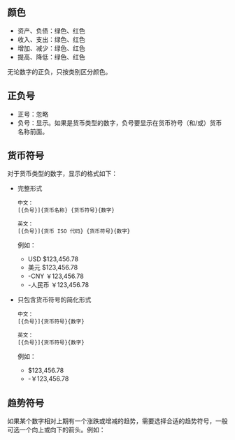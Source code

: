 
## 颜色
* 资产、负债：绿色、红色
* 收入、支出：绿色、红色
* 增加、减少：绿色、红色
* 提高、降低：绿色、红色

无论数字的正负，只按类别区分颜色。

## 正负号
* 正号：忽略
* 负号：显示。如果是货币类型的数字，负号要显示在货币符号（和/或）货币名称前面。

## 货币符号
对于货币类型的数字，显示的格式如下：

* 完整形式

  ```
  中文：
  [{负号}]{货币名称} {货币符号}{数字}

  英文：
  [{负号}]{货币 ISO 代码} {货币符号}{数字}

  ```
  
  例如：

  * USD $123,456.78
  * 美元 $123,456.78
  * -CNY ￥123,456.78
  * -人民币 ￥123,456.78
 
* 只包含货币符号的简化形式

  ```
  中文：
  [{负号}]{货币符号}{数字}

  英文：
  [{负号}]{货币符号}{数字}

  ```

  例如：

  * $123,456.78
  * -￥123,456.78

## 趋势符号
如果某个数字相对上期有一个涨跌或增减的趋势，需要选择合适的趋势符号，一般可选一个向上或向下的箭头。例如：

